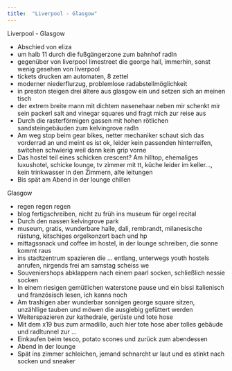 ```yaml
---
title:  "Liverpool - Glasgow"
---
```



Liverpool - Glasgow
* Abschied von eliza
* um halb 11 durch die fußgängerzone zum bahnhof radln
* gegenüber von liverpool limestreet die george hall, immerhin, sonst wenig gesehen von liverpool
* tickets drucken am automaten, 8 zettel
* moderner niederflurzug, problemlose radabstellmöglichkeit
* in preston steigen drei ältere aus glasgow ein und setzen sich an meinen tisch
* der extrem breite mann mit dichtem nasenehaar neben mir schenkt mir sein packerl salt and vinegar squares und fragt mich zur reise aus
* Durch die rasterförmigen gassen mit hohen rötlichen sandsteingebäuden zum kelvingrove radln
* Am weg stop beim gear bikes, netter mechaniker schaut sich das vorderrad an und meint es ist ok, leider kein passenden hinterreifen, switchen schwierig weil dann kein grip vorne
* Das hostel teil eines schicken crescent? Am hilltop, ehemaliges luxushotel, schicke lounge, tv zimmer mit tt, küche leider im keller…, kein trinkwasser in den Zimmern, alte leitungen
* Bis spät am Abend in der lounge chillen

Glasgow 
* regen regen regen
* blog fertigschreiben, nicht zu früh ins museum für orgel recital
* Durch den nassen kelvingrove park
* museum, gratis, wunderbare halle, dali, rembrandt, milanesische rüstung, kitschiges orgelkonzert bach und hp
* mittagssnack und coffee im hostel, in der lounge schreiben, die sonne kommt raus
* ins stadtzentrum spazieren die … entlang, unterwegs youth hostels anrufen, nirgends frei am samstag scheiss we
* Souveniershops abklappern nach einem paarl socken, schließlich nessie socken
* In einem riesigen gemütlichen waterstone pause und ein bissi italienisch und französisch lesen, ich kanns noch
* Am trashigen aber wunderbar sonnigen george square sitzen, unzähllige tauben und möwen die ausgiebig gefüttert werden
* Weiterspazieren zur kathedrale, gerüste und tote hose
* Mit dem x19 bus zum armadillo, auch hier tote hose aber tolles gebäude und radltunnel zur … 
* Einkaufen beim tesco, potato scones und zurück zum abendessen
* Abend in der lounge
* Spät ins zimmer schleichen, jemand schnarcht ur laut und es stinkt nach socken und sneaker

